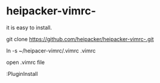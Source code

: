 # heipacker-vimrc-

it is easy to install.

git clone https://github.com/heipacker/heipacker-vimrc-.git

ln -s ~/heipacer-vimrc/.vimrc .vimrc

open .vimrc file

:PluginInstall
